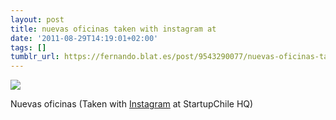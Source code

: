 ```yaml
---
layout: post
title: nuevas oficinas taken with instagram at
date: '2011-08-29T14:19:01+02:00'
tags: []
tumblr_url: https://fernando.blat.es/post/9543290077/nuevas-oficinas-taken-with-instagram-at
---
```

 ![](/tumblr_files/tumblr_lqovjp3iZx1qz4y16o1_640.jpg)  

Nuevas oficinas (Taken with [Instagram](http://instagr.am) at StartupChile HQ)
